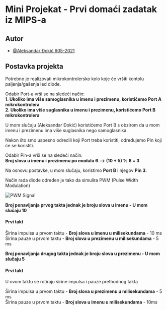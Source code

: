 # Mini Projekat - Prvi domaći zadatak iz MIPS-a

## Autor

- [@Aleksandar Đokić 605-2021](https://www.github.com/caojasamalex)

## Postavka projekta

Potrebno je realizovati mikrokontrolersko kolo koje će vršiti kontolu paljenja/gašenja led diode.

Odabir Port-a vrši se na sledeći način:\
**1. Ukoliko ima više samoglasnika u imenu i prezimenu, koristićemo Port A mikrokontrolera**\
**2. Ukoliko ima više suglasnika u imenu i prezimenu, koristićemo Port B mikrokontrolera**

U mom slučaju (Aleksandar Đokić) koristićemo Port B s obzirom da u mom imenu i prezimenu ima više suglasnika nego samoglasnika.

Nakon što smo uspesno odredili koji Port treba koristiti, određujemo Pin koji će se koristiti.

Odabir Pin-a vrši se na sledeći način:\
**Broj slova u imenu i prezimenu po modulu 6 --> (10 + 5) % 6 = 3**

Na osnovu postavke, u mom slučaju, koristimo **Port B** i njegov **Pin 3.**

Način rada diode određen je tako da simulira PWM (Pulse Width Modulation)

![PWM Signal](https://wiki.analog.com/_media/university/courses/electronics/pwm-signal.png?w=500&tok=0492e2)

**Broj ponavljanja prvog takta jednak je broju slova u imenu - **U mom slučaju 10****
#### **Prvi takt**

Širina impulsa u prvom taktu - **Broj slova u imenu u milisekundama** - 10 ms\
Širina pauze u prvom taktu - **Broj slova u prezimenu u milisekundama** - 5 ms

**Broj ponavljanja drugog takta jednak je broju slova u prezimenu - **U mom slučaju 5****
#### **Prvi takt**
U ovom taktu se rotiraju širine impulsa i pauze prethodnog takta

Širina impulsa u prvom taktu - **Broj slova u prezimenu u milisekundama** - 5 ms\
Širina pauze u prvom taktu - **Broj slova u imenu u milisekundama** - 10ms
